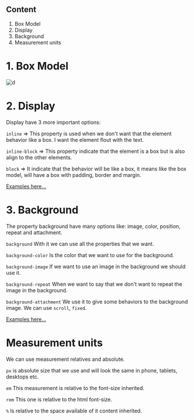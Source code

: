 ## Content

1. Box Model
2. Display
3. Background
4. Measurement units




# 1. Box Model
![d](box-model.PNG)

# 2. Display

Display have 3 more important options:

`inline` => This property is used when we don't want that the element behavior like a box. I want the element flout with the text.

`inline-block` => This property indicate that the element is a box but is also align to the other elements.

`block` => It indicate that the behavior will be like a box, it means like the box model, will have a box with padding, border and margin.

[Examples here...](https://codepen.io/LeslieMeneses/pen/dyyeejm)

# 3. Background

The property background have many options like: image, color, position, repeat and attachment.

`background` With it we can use all the properties that we want.

`background-color` Is the color that we want to use for the background.

`background-image` If we want to use an image in the background we should use it.

`background-repeat` When we want to say that we don't want to repeat the image in the background.

`background-attachment` We use it to give some behaviors to the background image. We can use `scroll`, `fixed`.

[Examples here...](https://codepen.io/LeslieMeneses/pen/dyyeKJL)

# Measurement units
We can use measurement relatives and absolute.

`px` is absolute size that we use and will look the same in phone, tablets, desktops etc.

`em` This measurement is relative to the font-size inherited.

`rem` This one is relative to the html font-size.

`%` Is relative to the space available of it content inherited.